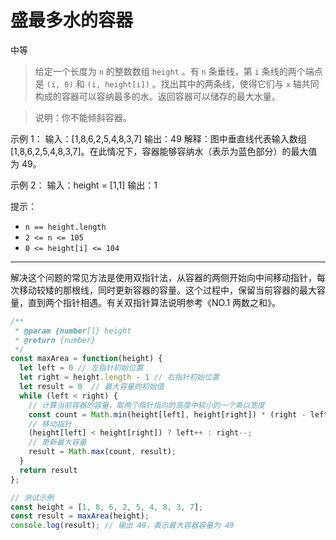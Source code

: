 # 盛最多水的容器

中等

> 给定一个长度为 `n` 的整数数组 `height` 。有 `n` 条垂线，第 `i` 条线的两个端点是 `(i, 0)` 和 `(i, height[i])` 。找出其中的两条线，使得它们与 `x` 轴共同构成的容器可以容纳最多的水。返回容器可以储存的最大水量。

> 说明：你不能倾斜容器。

示例 1：
输入：[1,8,6,2,5,4,8,3,7]
输出：49
解释：图中垂直线代表输入数组 [1,8,6,2,5,4,8,3,7]。在此情况下，容器能够容纳水（表示为蓝色部分）的最大值为 49。

示例 2：
输入：height = [1,1]
输出：1

提示：

-   `n == height.length`
-   `2 <= n <= 105`
-   `0 <= height[i] <= 104`

---

解决这个问题的常见方法是使用双指针法，从容器的两侧开始向中间移动指针，每次移动较矮的那根线，同时更新容器的容量。这个过程中，保留当前容器的最大容量，直到两个指针相遇。有关双指针算法说明参考《NO.1 两数之和》。

```JavaScript
/**
 * @param {number[]} height
 * @return {number}
 */
const maxArea = function(height) {
  let left = 0 // 左指针初始位置
  let right = height.length - 1 // 右指针初始位置
  let result = 0  // 最大容量的初始值
  while (left < right) {
    // 计算当前容器的容量，取两个指针指向的高度中较小的一个乘以宽度
    const count = Math.min(height[left], height[right]) * (right - left);
    // 移动指针
    (height[left] < height[right]) ? left++ : right--;
    // 更新最大容量
    result = Math.max(count, result);
  }
  return result
};

// 测试示例
const height = [1, 8, 6, 2, 5, 4, 8, 3, 7];
const result = maxArea(height);
console.log(result); // 输出 49，表示最大容器容量为 49
```
